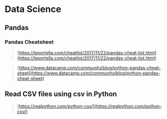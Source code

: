 # Data Science

## Pandas

### Pandas Cheatsheet

> [https://leportella.com/cheatlist/2017/11/22/pandas-cheat-list.html](https://leportella.com/cheatlist/2017/11/22/pandas-cheat-list.html)

> [https://www.datacamp.com/community/blog/python-pandas-cheat-sheet](https://www.datacamp.com/community/blog/python-pandas-cheat-sheet)


## Read CSV files using csv in Python

> [https://realpython.com/python-csv/](https://realpython.com/python-csv/)


